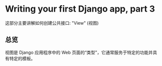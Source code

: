 # Writing your first Django app, part 3

这部分主要讲解如何创建公共接口: "View" (视图)

## 总览

视图是 Django 应用程序中的 Web 页面的“类型”，它通常服务于特定的功能并具有特定的模板。

